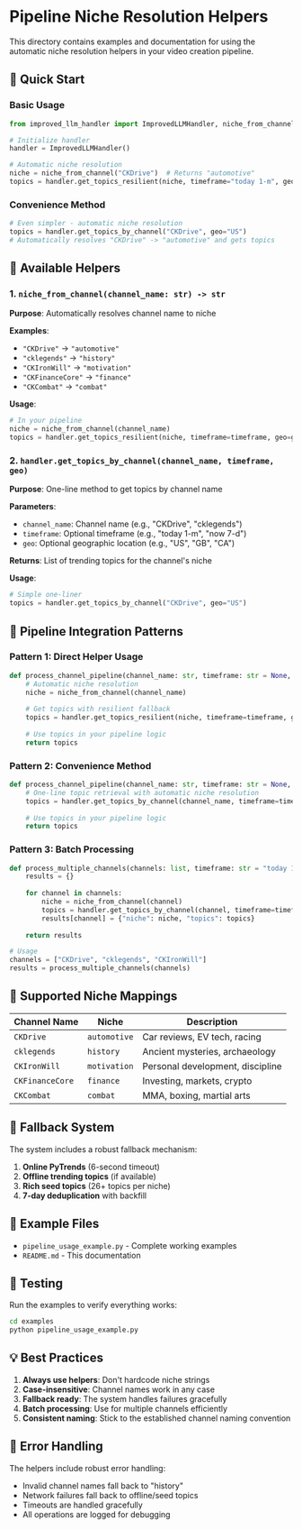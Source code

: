 # Pipeline Niche Resolution Helpers

This directory contains examples and documentation for using the automatic niche resolution helpers in your video creation pipeline.

## 🎯 Quick Start

### Basic Usage

```python
from improved_llm_handler import ImprovedLLMHandler, niche_from_channel

# Initialize handler
handler = ImprovedLLMHandler()

# Automatic niche resolution
niche = niche_from_channel("CKDrive")  # Returns "automotive"
topics = handler.get_topics_resilient(niche, timeframe="today 1-m", geo="US")
```

### Convenience Method

```python
# Even simpler - automatic niche resolution
topics = handler.get_topics_by_channel("CKDrive", geo="US")
# Automatically resolves "CKDrive" -> "automotive" and gets topics
```

## 🔧 Available Helpers

### 1. `niche_from_channel(channel_name: str) -> str`

**Purpose**: Automatically resolves channel name to niche

**Examples**:
- `"CKDrive"` → `"automotive"`
- `"cklegends"` → `"history"`
- `"CKIronWill"` → `"motivation"`
- `"CKFinanceCore"` → `"finance"`
- `"CKCombat"` → `"combat"`

**Usage**:
```python
# In your pipeline
niche = niche_from_channel(channel_name)
topics = handler.get_topics_resilient(niche, timeframe=timeframe, geo=geo)
```

### 2. `handler.get_topics_by_channel(channel_name, timeframe, geo)`

**Purpose**: One-line method to get topics by channel name

**Parameters**:
- `channel_name`: Channel name (e.g., "CKDrive", "cklegends")
- `timeframe`: Optional timeframe (e.g., "today 1-m", "now 7-d")
- `geo`: Optional geographic location (e.g., "US", "GB", "CA")

**Returns**: List of trending topics for the channel's niche

**Usage**:
```python
# Simple one-liner
topics = handler.get_topics_by_channel("CKDrive", geo="US")
```

## 🚀 Pipeline Integration Patterns

### Pattern 1: Direct Helper Usage

```python
def process_channel_pipeline(channel_name: str, timeframe: str = None, geo: str = None):
    # Automatic niche resolution
    niche = niche_from_channel(channel_name)
    
    # Get topics with resilient fallback
    topics = handler.get_topics_resilient(niche, timeframe=timeframe, geo=geo)
    
    # Use topics in your pipeline logic
    return topics
```

### Pattern 2: Convenience Method

```python
def process_channel_pipeline(channel_name: str, timeframe: str = None, geo: str = None):
    # One-line topic retrieval with automatic niche resolution
    topics = handler.get_topics_by_channel(channel_name, timeframe=timeframe, geo=geo)
    
    # Use topics in your pipeline logic
    return topics
```

### Pattern 3: Batch Processing

```python
def process_multiple_channels(channels: list, timeframe: str = "today 1-m"):
    results = {}
    
    for channel in channels:
        niche = niche_from_channel(channel)
        topics = handler.get_topics_by_channel(channel, timeframe=timeframe)
        results[channel] = {"niche": niche, "topics": topics}
    
    return results

# Usage
channels = ["CKDrive", "cklegends", "CKIronWill"]
results = process_multiple_channels(channels)
```

## 📍 Supported Niche Mappings

| Channel Name | Niche | Description |
|--------------|-------|-------------|
| `CKDrive` | `automotive` | Car reviews, EV tech, racing |
| `cklegends` | `history` | Ancient mysteries, archaeology |
| `CKIronWill` | `motivation` | Personal development, discipline |
| `CKFinanceCore` | `finance` | Investing, markets, crypto |
| `CKCombat` | `combat` | MMA, boxing, martial arts |

## 🔄 Fallback System

The system includes a robust fallback mechanism:

1. **Online PyTrends** (6-second timeout)
2. **Offline trending topics** (if available)
3. **Rich seed topics** (26+ topics per niche)
4. **7-day deduplication** with backfill

## 📝 Example Files

- `pipeline_usage_example.py` - Complete working examples
- `README.md` - This documentation

## 🧪 Testing

Run the examples to verify everything works:

```bash
cd examples
python pipeline_usage_example.py
```

## 💡 Best Practices

1. **Always use helpers**: Don't hardcode niche strings
2. **Case-insensitive**: Channel names work in any case
3. **Fallback ready**: The system handles failures gracefully
4. **Batch processing**: Use for multiple channels efficiently
5. **Consistent naming**: Stick to the established channel naming convention

## 🚨 Error Handling

The helpers include robust error handling:

- Invalid channel names fall back to "history"
- Network failures fall back to offline/seed topics
- Timeouts are handled gracefully
- All operations are logged for debugging
